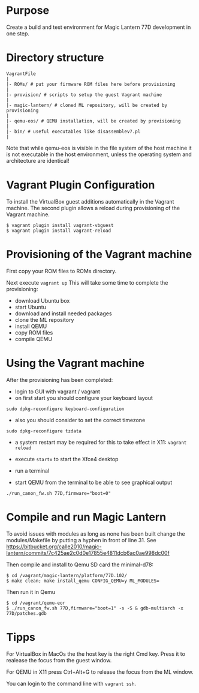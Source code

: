 # Purpose

Create a build and test environment for Magic Lantern 77D development in one step.

# Directory structure

```
VagrantFile
|
|- ROMs/ # put your firmware ROM files here before provisioning
|
|- provision/ # scripts to setup the guest Vagrant machine
|
|- magic-lantern/ # cloned ML repository, will be created by provisioning
|
|- qemu-eos/ # QEMU installation, will be created by provisioning
|
|- bin/ # useful executables like disassemblev7.pl
|
```

Note that while qemu-eos is visible in the file system of the host machine it is not
executable in the host environment, unless the operating system and architecture are
identical!

# Vagrant Plugin Configuration

To install the VirtualBox guest additions automatically in the Vagrant machine.
The second plugin allows a reload during provisioning of the Vagrant machine.

```
$ vagrant plugin install vagrant-vbguest
$ vagrant plugin install vagrant-reload
```

# Provisioning of the Vagrant machine

First copy your ROM files to ROMs directory.

Next execute ```vagrant up```
This will take some time to complete the provisioning:
- download Ubuntu box
- start Ubuntu
- download and install needed packages
- clone the ML repository
- install QEMU
- copy ROM files
- compile QEMU

# Using the Vagrant machine

After the provisioning has been completed:
- login to GUI with vagrant / vagrant
- on first start you should configure your keyboard layout

```sudo dpkg-reconfigure keyboard-configuration```

- also you should consider to set the correct timezone

```sudo dpkg-reconfigure tzdata```

- a system restart may be required for this to take effect in X11: ```vagrant reload```

- execute ```startx``` to start the Xfce4 desktop
- run a terminal
- start QEMU from the terminal to be able to see graphical output

```./run_canon_fw.sh 77D,firmware="boot=0"```

# Compile and run Magic Lantern

To avoid issues with modules as long as none has been built
change the modules/Makefile by putting a hyphen in front 
of line 31. See
https://bitbucket.org/calle2010/magic-lantern/commits/7c425ae2c0d0e17855e4811dcb6ac0ae998dc00f

Then compile and install to Qemu SD card the minimal-d78:

```
$ cd /vagrant/magic-lantern/platform/77D.102/
$ make clean; make install_qemu CONFIG_QEMU=y ML_MODULES=
```

Then run it in Qemu

```
$ cd /vagrant/qemu-eor
$ ./run_canon_fw.sh 77D,firmware="boot=1" -s -S & gdb-multiarch -x 77D/patches.gdb
```

# Tipps

For VirtualBox in MacOs the the host key is the right Cmd key. Press it to realease
the focus from the guest window.

For QEMU in X11 press Ctrl+Alt+G to release the focus from the ML window.

You can login to the command line with ```vagrant ssh```.

